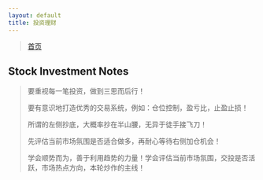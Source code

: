 ```yaml
---
layout: default
title: 投资理财
---
```


> [首页](/index.html)

## Stock Investment Notes

> 要重视每一笔投资，做到三思而后行！
> 
> 要有意识地打造优秀的交易系统，例如：仓位控制，盈亏比，止盈止损！
> 
> 所谓的左侧抄底，大概率抄在半山腰，无异于徒手接飞刀！
> 
> 先评估当前市场氛围是否适合做多，再耐心等待右侧加仓机会！
> 
> 学会顺势而为，善于利用趋势的力量！学会评估当前市场氛围，交投是否活跃，市场热点方向，本轮炒作的主线！
> 

